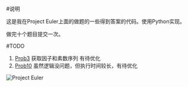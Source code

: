 
#说明

这是我在Project Euler上面的做题的一些得到答案的代码。使用Python实现。

做完十个题目提交一次。

#TODO

1. [Prob3](https://projecteuler.net/problem=3) 获取因子和素数序列 有待优化
2. [Prob10](https://projecteuler.net/problem=10) 虽然逻辑没问题，但执行时间较长，有待优化


![Project Euler](https://projecteuler.net/profile/longstreet.png)
